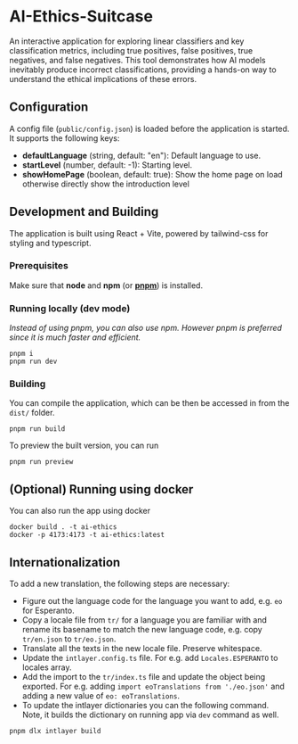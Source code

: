 # AI-Ethics-Suitcase

An interactive application for exploring linear classifiers and key classification metrics, including true positives, false positives, true negatives, and false negatives. This tool demonstrates how AI models inevitably produce incorrect classifications, providing a hands-on way to understand the ethical implications of these errors.

## Configuration

A config file (`public/config.json`) is loaded before the application is started. It supports the following keys:

- **defaultLanguage** (string, default: "en"): Default language to use.
- **startLevel** (number, default: -1): Starting level.
- **showHomePage** (boolean, default: true): Show the home page on load otherwise directly show the introduction level

## Development and Building

The application is built using React + Vite, powered by tailwind-css for styling and typescript.

### Prerequisites

Make sure that **node** and **npm** (or [**pnpm**](https://pnpm.io/)) is installed.

### Running locally (dev mode)

_Instead of using pnpm, you can also use npm. However pnpm is preferred since it is much faster and efficient._

```
pnpm i
pnpm run dev
```

### Building

You can compile the application, which can be then be accessed in from the `dist/` folder.

```
pnpm run build
```

To preview the built version, you can run

```
pnpm run preview
```

## (Optional) Running using docker
You can also run the app using docker
```
docker build . -t ai-ethics
docker -p 4173:4173 -t ai-ethics:latest
```


## Internationalization

To add a new translation, the following steps are necessary:
- Figure out the language code for the language you want to add, e.g. `eo` for Esperanto.
- Copy a locale file from `tr/` for a language you are familiar with and rename its basename to match the new language code, e.g. copy `tr/en.json` to `tr/eo.json`.
- Translate all the texts in the new locale file. Preserve whitespace.
- Update the `intlayer.config.ts` file. For e.g. add `Locales.ESPERANTO` to locales array. 
- Add the import to the `tr/index.ts` file and update the object being exported. For e.g. adding `import eoTranslations from './eo.json'` and adding a new value of `eo: eoTranslations`.
- To update the intlayer dictionaries you can the following command. Note, it builds the dictionary on running app via `dev` command as well.
```
pnpm dlx intlayer build
```
